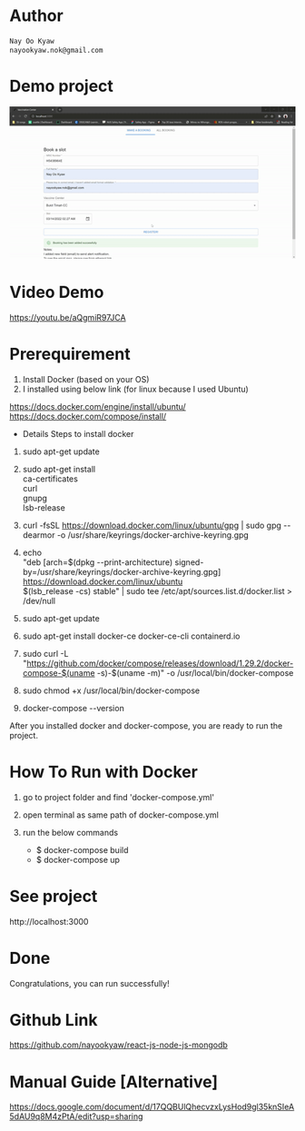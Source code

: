 # Author
    Nay Oo Kyaw
    nayookyaw.nok@gmail.com

# Demo project
![](demo.gif)

# Video Demo
https://youtu.be/aQgmiR97JCA

# Prerequirement
1. Install Docker (based on your OS)
2. I installed using below link (for linux because I used Ubuntu)

https://docs.docker.com/engine/install/ubuntu/
https://docs.docker.com/compose/install/

* Details Steps to install docker
1. sudo apt-get update
2. sudo apt-get install \
    ca-certificates \
    curl \
    gnupg \
    lsb-release
3. curl -fsSL https://download.docker.com/linux/ubuntu/gpg | sudo gpg --dearmor -o /usr/share/keyrings/docker-archive-keyring.gpg

4. echo \
  "deb [arch=$(dpkg --print-architecture) signed-by=/usr/share/keyrings/docker-archive-keyring.gpg] https://download.docker.com/linux/ubuntu \
  $(lsb_release -cs) stable" | sudo tee /etc/apt/sources.list.d/docker.list > /dev/null

5. sudo apt-get update
6. sudo apt-get install docker-ce docker-ce-cli containerd.io
7. sudo curl -L "https://github.com/docker/compose/releases/download/1.29.2/docker-compose-$(uname -s)-$(uname -m)" -o /usr/local/bin/docker-compose
8. sudo chmod +x /usr/local/bin/docker-compose
9. docker-compose --version

After you installed docker and docker-compose, you are ready to run the project.

# How To Run with Docker
1. go to project folder and find 'docker-compose.yml'
2. open terminal as same path of docker-compose.yml
3. run the below commands

    * $ docker-compose build <br>
    * $ docker-compose up

# See project
http://localhost:3000

# Done
Congratulations, you can run successfully!

# Github Link
https://github.com/nayookyaw/react-js-node-js-mongodb

# Manual Guide [Alternative]
https://docs.google.com/document/d/17QQBUlQhecvzxLysHod9gl35knSIeA5dAU9q8M4zPtA/edit?usp=sharing
